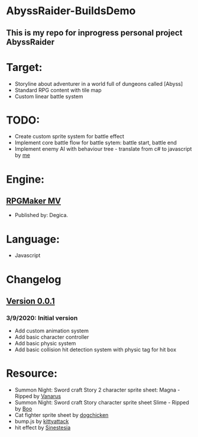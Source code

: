 # AbyssRaider-BuildsDemo
## This is my repo for inprogress personal project AbyssRaider

# Target:
- Storyline about adventurer in a world full of dungeons called [Abyss] 
- Standard RPG content with tile map
- Custom linear battle system

# TODO:
- Create custom sprite system for battle effect
- Implement core battle flow for battle sytem: battle start, battle end
- Implement enemy AI with behaviour tree - translate from c# to javascript by [me](https://github.com/kultie/Unity-Behaviour-Tree)

# Engine: 
## [RPGMaker MV](https://www.rpgmakerweb.com/) 
- Published by: Degica.

# Language: 
- Javascript

# Changelog
## [Version 0.0.1](https://github.com/kultie/AbyssRaider-BuildsDemo/releases/tag/0.0.1)
### 3/9/2020: Initial version
- Add custom animation system
- Add basic character controller
- Add basic physic system
- Add basic collision hit detection system with physic tag for hit box

# Resource:
- Summon Night: Sword craft Story 2 character sprite sheet: Magna - Ripped by [Vanarus](https://www.spriters-resource.com/game_boy_advance/snight2/sheet/20739/)
- Summon Night: Sword craft Story character sprite sheet Slime - Ripped by [Boo](https://www.spriters-resource.com/game_boy_advance/snight/sheet/10258/)
- Cat fighter sprite sheet by [dogchicken](https://opengameart.org/content/cat-fighter-sprite-sheet)
- bump.js by [kittyattack](https://github.com/kittykatattack/bump)
- hit effect by [Sinestesia](https://opengameart.org/users/sinestesia)
